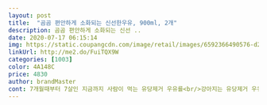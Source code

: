 ```yaml
---
layout: post 
title:  "곰곰 편안하게 소화되는 신선한우유, 900ml, 2개" 
description: 곰곰 편안하게 소화되는 신선 ..
date: 2020-07-17 06:15:14 
img: https://static.coupangcdn.com/image/retail/images/6592366490576-d2c3cbcf-21b1-4bff-8170-d2ab45b79e55.jpg 
linkUrl: http://me2.do/FuiTQX9W 
categories: [1003] 
color: 4A148C 
price: 4830 
author: brandMaster 
cont: 7개월때부터 7살인 지금까지 사람이 먹는 유당제거 우유를<br/>강아지는 유당제거 우유를 마셔야해요<br/>곰곰제품중 요 우유는 진짜 추천합니다 !!<br/>꾸준히 먹여주세요 저도 먹구 저희 강아지도 먹어요<br/>남꺼는 단맛이 강했는데 이건 덜해서 좋고 그렇다보니 오히려 고소한맛이 더 잘 느껴지네요.<br/><br/>단한번도 다리가 아팠던적이 없답니다^♡^<br/>당분간은 요 제품에 정착할듯싶어요.<br/><br/>마트나 편의점에서 구매하면 맨뒤에것부터 잡아야하는 불편함이있는데 쿠팡에서 우유를 시키면 유통기한이 항상 넉넉해서 줬습니다.<br/> 브랜드는 쿠팡이지만 건국우유와 제휴하여 만든 우유 같습니다.<br/> 패키지가 두껍고 단단하고 유당이 제거되어 속이 정말 편안합니다.<br/><br/>마트에 가서 유통기한 확인해가며 제일 뒤에꺼 고르는 수고를 안해도 된다는거죠.<br/><br/>매일, 남양, 파스퇴르, 건국(대형마트 PB상품이고, 쿠팡곰곰도 건국우유더군요) 등등 왠만한 회사꺼는 다 먹어보았는데 쿠팡곰곰에서 나왔길래 마침 제조사가 건국우유라서 바로 시켰는데 요거 완전 추천이요.<br/><br/>먹였구요 유전적으로 다리 약한 포메라니안인데도<br/>몇달전까지만 해도 일반우유를 먹었었는데 늦둥이 막내가 유당불내증인지 우유만 먹으면 자꾸 설사를 하길래 유당제거 우유 먹기시작한게 벌써 꽤 시간이 흘렀네요.<br/><br/>사람이 먹는 제품을 훨씬 까다롭게 품질 관리하니까요<br/>어차피 유당제거 우유면 됩니다^<br/> -^<br/>왜냐하면 마트보다 훨 신선해요.<br/><br/> 
---
```

 